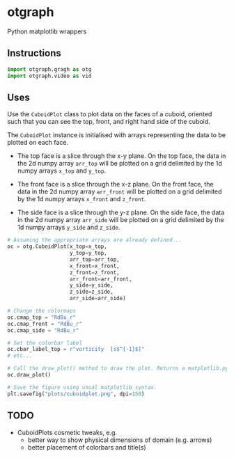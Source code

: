 # otgraph
Python matplotlib wrappers

## Instructions

```python
import otgraph.gragh as otg
import otgraph.video as vid
```

## Uses

Use the `CuboidPlot` class to plot data on the faces of a cuboid, 
oriented such that you can see the top, front, and right hand side of the cuboid.

The `CuboidPlot` instance is initialised with arrays representing the data 
to be plotted on each face.

* The top face is a slice through the x-y plane. 
On the top face, the data in the 2d numpy array `arr_top`
will be plotted on a grid delimited by the 1d numpy arrays `x_top` and `y_top`.

* The front face is a slice through the x-z plane.
On the front face, the data in the 2d numpy array `arr_front`
will be plotted on a grid delimited by the 1d numpy arrays `x_front` and `z_front`.

* The side face is a slice through the y-z plane.
On the side face, the data in the 2d numpy array `arr_side`
will be plotted on a grid delimited by the 1d numpy arrays `y_side` and `z_side`.

```python
# Assuming the appropriate arrays are already defined...
oc = otg.CuboidPlot(x_top=x_top, 
                    y_top=y_top, 
                    arr_top=arr_top, 
                    x_front=x_front, 
                    z_front=z_front, 
                    arr_front=arr_front, 
                    y_side=y_side, 
                    z_side=z_side, 
                    arr_side=arr_side)

# Change the colormaps
oc.cmap_top = "RdBu_r"
oc.cmap_front = "RdBu_r"
oc.cmap_side = "RdBu_r"

# Set the colorbar label
oc.cbar_label_top = r"vorticity  [s$^{-1}$]"
# etc...

# Call the draw_plot() method to draw the plot. Returns a matplotlib.pyplot.figure.
oc.draw_plot()

# Save the figure using usual matplotlib syntax.
plt.savefig("plots/cuboidplot.png", dpi=150)
```

## TODO
- CuboidPlots cosmetic tweaks, e.g.
    - better way to show physical dimensions of domain (e.g. arrows)
    - better placement of colorbars and title(s)
